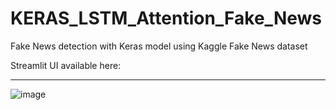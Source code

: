 # KERAS_LSTM_Attention_Fake_News
Fake News detection with Keras model using Kaggle Fake News dataset

Streamlit UI available here:
____________________________________________________________________________________________________________________________________________________________




![image](https://user-images.githubusercontent.com/56002246/146185330-3fa246a1-ff44-401b-aba5-a59154f449a4.png)
